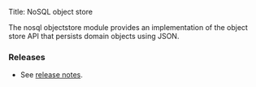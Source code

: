 Title: NoSQL object store

The nosql objectstore module provides an implementation of the object store API that persists domain objects using JSON.

### Releases

- See [release notes](release-notes/about.html).
